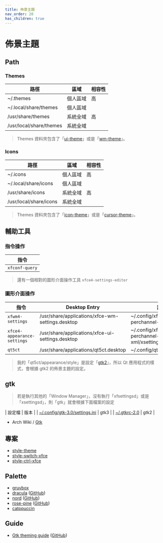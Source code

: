 ```yaml
---
title: 佈景主題
nav_order: 20
has_children: true
---
```



# 佈景主題


## Path

### Themes

| 路徑 | 區域 | 相容性 |
| --- | --- | --- |
| ~/.themes | 個人區域 | 高 |
| ~/.local/share/themes | 個人區域 | |
| /usr/share/themes | 系統全域 | 高 |
| /usr/local/share/themes | 系統全域 |  |

> Themes 資料夾包含了「[ui-theme](theme/theme/ui-theme)」或是「[wm-theme](theme/theme/wm-theme)」。

### Icons

| 路徑 | 區域 | 相容性 |
| --- | --- | --- |
| ~/.icons | 個人區域 | 高 |
| ~/.local/share/icons | 個人區域 | |
| /usr/share/icons | 系統全域 | 高 |
| /usr/local/share/icons | 系統全域 | |

> Themes 資料夾包含了「[icon-theme](theme/icon/icon-theme)」或是「[cursor-theme](theme/icon/cursor-theme)」。


## 輔助工具

### 指令操作

| 指令 |
| --- |
| `xfconf-query` |

> 還有一個相對的圖形介面操作工具 `xfce4-settings-editor`

### 圖形介面操作

| 指令 | Desktop Entry | 設定檔 |
| --- | --- | --- |
| `xfwm4-settings` | /usr/share/applications/xfce-wm-settings.desktop | ~/.config/xfce4/xfconf/xfce-perchannel-xml/xfwm4.xml |
| `xfce4-appearance-settings` | /usr/share/applications/xfce-ui-settings.desktop | ~/.config/xfce4/xfconf/xfce-perchannel-xml/xsettings.xml |
| `qt5ct` | /usr/share/applications/qt5ct.desktop | ~/.config/qt5ct/qt5ct.conf |

> 我的「qt5ct/appearance/style」是設定「[gtk2](https://github.com/samwhelp/note-about-manjaro/blob/gh-pages/_demo/adjustment/full/xfce/config/qt5ct/qt5ct.conf#L5)」，所以 Qt 應用程式的樣式，會根據 gtk2 的佈景主題的設定。


## gtk

> 若是執行其他的「Window Manager」，沒有執行「xfsettingsd」或是「xsettingsd」，則「gtk」就會根據下面檔案的設定

| 設定檔 | 版本 |
| [~/.config/gtk-3.0/settings.ini](https://github.com/samwhelp/note-about-manjaro/blob/gh-pages/_demo/adjustment/full/xfce/config/gtk3/settings.ini) | gtk3 |
| [~/.gtkrc-2.0](https://github.com/samwhelp/note-about-manjaro/blob/gh-pages/_demo/adjustment/full/xfce/config/gtk2/.gtkrc-2.0) | gtk2 |

* Arch Wiki / [Gtk](https://wiki.archlinux.org/title/GTK#Configuration)


## 專案

* [style-theme](https://github.com/samwhelp/note-about-manjaro/tree/gh-pages/_demo/project/style-xfce/style-theme)
* [style-switch-xfce](https://samwhelp.github.io/note-about-manjaro/read/project/style-xfce/style-switch-xfce)
* [style-ctrl-xfce](https://samwhelp.github.io/note-about-manjaro/read/project/style-xfce/style-ctrl-xfce)


## Palette

* [gruvbox](https://github.com/morhetz/gruvbox)
* [dracula](https://draculatheme.com/) ([GitHub](https://github.com/dracula/dracula-theme))
* [nord](https://www.nordtheme.com/) ([GitHub](https://github.com/arcticicestudio/nord))
* [rose-pine](https://rosepinetheme.com/palette) ([GitHub](https://github.com/rose-pine))
* [catppuccin](https://github.com/catppuccin/catppuccin#-palette)


## Guide

* [Gtk theming guide](https://gtkthemingguide.surajmandal.in/) ([GitHub](https://github.com/Fausto-Korpsvart/Gtk-Theming-Guide))
